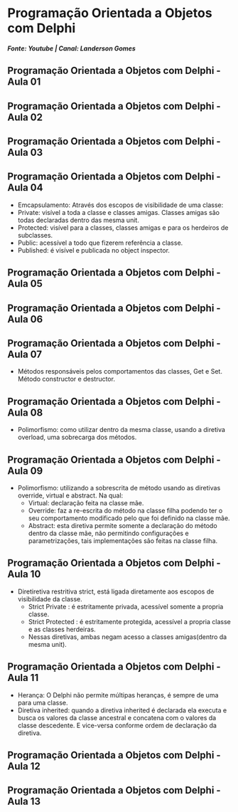 # Programação Orientada a Objetos com Delphi
##### Fonte: Youtube | Canal: Landerson Gomes

## Programação Orientada a Objetos com Delphi - Aula 01
## Programação Orientada a Objetos com Delphi - Aula 02
## Programação Orientada a Objetos com Delphi - Aula 03
## Programação Orientada a Objetos com Delphi - Aula 04
  - Emcapsulamento: Através dos escopos de visibilidade de uma classe:
  - Private: visível a toda a classe e classes amigas. Classes amigas são todas declaradas dentro das mesma unit.
  - Protected: visível para a classes, classes amigas e para os herdeiros de subclasses.
  - Public: acessível a todo que fizerem referência a classe.
  - Published: é visível e publicada no object inspector.
## Programação Orientada a Objetos com Delphi - Aula 05
## Programação Orientada a Objetos com Delphi - Aula 06
## Programação Orientada a Objetos com Delphi - Aula 07
  - Métodos responsáveis pelos comportamentos das classes, Get e Set. Método
    constructor e destructor.
## Programação Orientada a Objetos com Delphi - Aula 08
  - Polimorfismo: como utilizar dentro da mesma classe, usando a diretiva
    overload, uma sobrecarga dos métodos.
## Programação Orientada a Objetos com Delphi - Aula 09
  - Polimorfismo: utilizando a sobrescrita de método usando as diretivas override,
    virtual e abstract. Na qual:
    - Virtual: declaração feita na classe mãe.
    - Override: faz a re-escrita do método na classe filha podendo ter o seu 
      comportamento modificado pelo que foi definido na classe mãe.
    - Abstract: esta diretiva permite somente a declaração do método dentro da 
      classe mãe, não permitindo configurações e parametrizações, tais implementações
      são feitas na classe filha.
## Programação Orientada a Objetos com Delphi - Aula 10
  - Diretiretiva restritiva strict, está ligada diretamente aos escopos de visibilidade
    da classe.
    - Strict Private : é estritamente privada, acessível somente a propria classe.
    - Strict Protected : é estritamente protegida, acessível a propria classe e as classes herdeiras.
    - Nessas diretivas, ambas negam acesso a classes amigas(dentro da mesma unit).
## Programação Orientada a Objetos com Delphi - Aula 11
  - Herança: O Delphi não permite múltipas heranças, é sempre de uma para uma classe.
  - Diretiva inherited: quando a diretiva inherited é declarada ela executa e busca os valores da classe ancestral e concatena com o valores da classe descedente. E vice-versa conforme ordem de declaração da diretiva.
## Programação Orientada a Objetos com Delphi - Aula 12
## Programação Orientada a Objetos com Delphi - Aula 13
